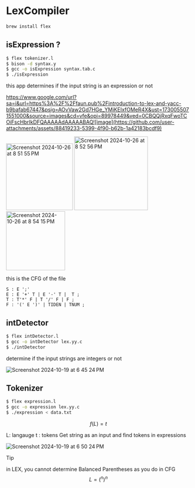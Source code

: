 # LexCompiler
```bash
brew install flex
```

## isExpression ? 

```bash
$ flex tokenizer.l
$ bison -d syntax.y
$ gcc -o isExpression syntax.tab.c
$ ./isExpression
```

this app determines if the input string is an expression or not 

https://www.google.com/url?sa=i&url=https%3A%2F%2Ffaun.pub%2Fintroduction-to-lex-and-yacc-b9bafab67447&psig=AOvVaw2Gd7HGe_YMiKEIxfOMeR4X&ust=1730055071551000&source=images&cd=vfe&opi=89978449&ved=0CBQQjRxqFwoTCOiFscHbrIkDFQAAAAAdAAAAABAQ![image](https://github.com/user-attachments/assets/88419233-5399-4f90-b62b-1a42183bcdf9)


<img width="182" alt="Screenshot 2024-10-26 at 8 51 55 PM" src="https://github.com/user-attachments/assets/eadd4c77-c642-4bc1-a33f-1c09818aad7a">
<img width="201" alt="Screenshot 2024-10-26 at 8 52 56 PM" src="https://github.com/user-attachments/assets/d8e4d7da-dd19-4830-9164-cdd61393c2c8">
<img width="161" alt="Screenshot 2024-10-26 at 8 54 15 PM" src="https://github.com/user-attachments/assets/fc475d2f-1ee5-4f08-9409-44720ef32558">


this is the CFG of the file 
```ebnf
S : E ';'
E : E '+' T | E '-' T |  T ;
T : T'*' F | T '/' F | F ;
F : '(' E ')' | TIDEN | TNUM ;
```

## intDetector 


```bash
$ flex intDetector.l
$ gcc -o intDetector lex.yy.c
$ ./intDetector
```

determine if the input strings are integers or not


![Screenshot 2024-10-19 at 6 45 24 PM](https://github.com/user-attachments/assets/721546da-8d72-4844-8cbb-6a73a179e43a)


## Tokenizer

```bash
$ flex expression.l
$ gcc -o expression lex.yy.c
$ ./expression < data.txt
```

$$f(L)=t$$

L: langauge 
t : tokens
Get string as an input and find tokens in expressions

![Screenshot 2024-10-19 at 6 50 24 PM](https://github.com/user-attachments/assets/5983f157-b4ce-4ecc-9192-250dc6ee8f6d)

>[!tip]
> in LEX, you cannot determine Balanced Parentheses as you do in CFG
$$L={(^n)^n}$$


